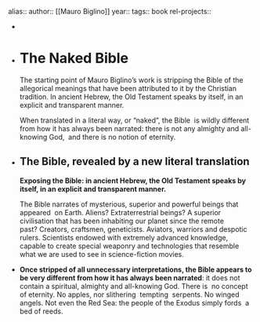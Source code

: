 alias::
author:: [[Mauro Biglino]]
year::
tags:: book
rel-projects::

-
- # The Naked Bible

  The starting point of Mauro Biglino’s work is stripping the Bible of the allegorical meanings that have been attributed to it by the Christian tradition. In ancient Hebrew, the Old Testament speaks by itself, in an explicit and transparent manner.

  When translated in a literal way, or “naked”, the Bible  is wildly different from how it has always been narrated: there is not any almighty and all-knowing God,  and there is no notion of eternity.
- ## The Bible, revealed by a new literal translation

  **Exposing the Bible: in ancient Hebrew, the Old Testament speaks by itself, in an explicit and transparent manner.**

  The Bible narrates of mysterious, superior and powerful beings that appeared  on Earth. Aliens? Extraterrestrial beings? A superior civilisation that has been inhabiting our planet since the remote past? Creators, craftsmen, geneticists. Aviators, warriors and despotic rulers. Scientists endowed with extremely advanced knowledge, capable to create special weaponry and technologies that resemble what we are used to see in science-fiction movies.
- **Once stripped of all unnecessary interpretations, the Bible appears to be very different from how it has always been narrated**: it does not contain a spiritual, almighty and all-knowing God. There is  no concept of eternity. No apples, nor slithering  tempting  serpents. No winged angels. Not even the Red Sea: the people of the Exodus simply fords  a bed of reeds.
